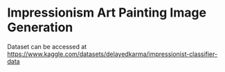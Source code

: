 # Impressionism Art Painting Image Generation
Dataset can be accessed at https://www.kaggle.com/datasets/delayedkarma/impressionist-classifier-data
